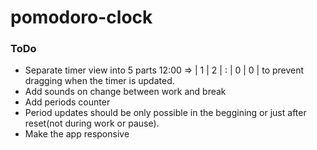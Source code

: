 # pomodoro-clock

### ToDo
- Separate timer view into 5 parts 12:00 => | 1 | 2 | : | 0 | 0 | to prevent dragging when the timer is updated. 
- Add sounds on change between work and break
- Add periods counter 
- Period updates should be only possible in the beggining or just after reset(not during work or pause). 
- Make the app responsive
